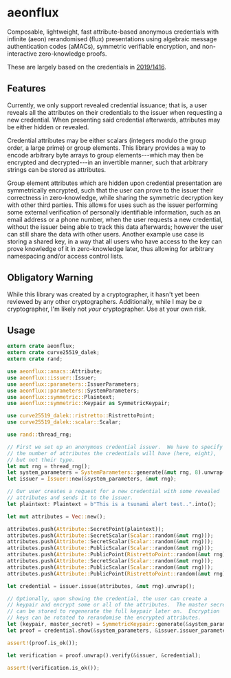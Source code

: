 
 aeonflux
==========

Composable, lightweight, fast attribute-based anonymous credentials with
infinite (aeon) rerandomised (flux) presentations using algebraic message
authentication codes (aMACs), symmetric verifiable encryption, and
non-interactive zero-knowledge proofs.

These are largely based on the credentials in
[2019/1416](https://eprint.iacr.org/2019/1416).

 Features
----------

Currently, we only support revealed credential issuance; that is, a user reveals
all the attributes on their credentials to the issuer when requesting a new
credential.  When presenting said credential afterwards, attributes may be
either hidden or revealed.

Credential attributes may be either scalars (integers modulo the group order, a large
prime) or group elements.  This library provides a way to encode arbitrary byte
arrays to group elements---which may then be encrypted and decrypted---in an
invertible manner, such that arbitrary strings can be stored as attributes.

Group element attributes which are hidden upon credential presentation are
symmetrically encrypted, such that the user can prove to the issuer their
correctness in zero-knowledge, while sharing the symmetric decryption key with
other third parties.  This allows for uses such as the issuer performing some
external verification of personally identifiable information, such as an email
address or a phone number, when the user requests a new credential, without
the issuer being able to track this data afterwards; however the user can still
share the data with other users.  Another example use case is storing a shared
key, in a way that all users who have access to the key can prove knowledge of
it in zero-knowledge later, thus allowing for arbitrary namespacing and/or
access control lists.

 Obligatory Warning
--------------------

While this library was created by a cryptographer, it hasn't yet been reviewed
by any other cryptographers.  Additionally, while I may be _a_ cryptographer,
I'm likely not _your_ cryptographer.  Use at your own risk.

 Usage
-------

```rust
extern crate aeonflux;
extern crate curve25519_dalek;
extern crate rand;

use aeonflux::amacs::Attribute;
use aeonflux::issuer::Issuer;
use aeonflux::parameters::IssuerParameters;
use aeonflux::parameters::SystemParameters;
use aeonflux::symmetric::Plaintext;
use aeonflux::symmetric::Keypair as SymmetricKeypair;

use curve25519_dalek::ristretto::RistrettoPoint;
use curve25519_dalek::scalar::Scalar;

use rand::thread_rng;

// First we set up an anonymous credential issuer.  We have to specify
// the number of attributes the credentials will have (here, eight),
// but not their type.
let mut rng = thread_rng();
let system_parameters = SystemParameters::generate(&mut rng, 8).unwrap();
let issuer = Issuer::new(&system_parameters, &mut rng);

// Our user creates a request for a new credential with some revealed
// attributes and sends it to the issuer.
let plaintext: Plaintext = b"This is a tsunami alert test..".into();

let mut attributes = Vec::new();

attributes.push(Attribute::SecretPoint(plaintext));
attributes.push(Attribute::SecretScalar(Scalar::random(&mut rng)));
attributes.push(Attribute::SecretScalar(Scalar::random(&mut rng)));
attributes.push(Attribute::PublicScalar(Scalar::random(&mut rng)));
attributes.push(Attribute::PublicPoint(RistrettoPoint::random(&mut rng)));
attributes.push(Attribute::SecretScalar(Scalar::random(&mut rng)));
attributes.push(Attribute::PublicScalar(Scalar::random(&mut rng)));
attributes.push(Attribute::PublicPoint(RistrettoPoint::random(&mut rng)));

let credential = issuer.issue(attributes, &mut rng).unwrap();

// Optionally, upon showing the credential, the user can create a
// keypair and encrypt some or all of the attributes.  The master secret
// can be stored to regenerate the full keypair later on.  Encryption
// keys can be rotated to rerandomise the encrypted attributes.
let (keypair, master_secret) = SymmetricKeypair::generate(&system_parameters, &mut rng);
let proof = credential.show(&system_parameters, &issuer.issuer_parameters, Some(&keypair), &mut rng);

assert!(proof.is_ok());

let verification = proof.unwrap().verify(&issuer, &credential);

assert!(verification.is_ok());
```
